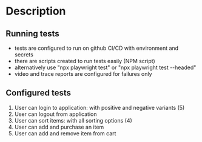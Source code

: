 # Description

## Running tests

- tests are configured to run on github CI/CD with environment and secrets
- there are scripts created to run tests easily (NPM script)
- alternatively use "npx playwright test" or "npx playwright test --headed"
- video and trace reports are configured for failures only

## Configured tests

1. User can login to application: with positive and negative variants (5)
2. User can logout from application
3. User can sort items: with all sorting options (4)
4. User can add and purchase an item
5. User can add and remove item from cart
